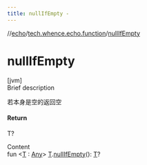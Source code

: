 ```yaml
---
title: nullIfEmpty -
---
```

//[echo](../index.md)/[tech.whence.echo.function](index.md)/[nullIfEmpty](null-if-empty.md)



# nullIfEmpty  
[jvm]  
Brief description  


若本身是空的返回空



#### Return  


T?

  
Content  
fun <[T](null-if-empty.md) : [Any](https://kotlinlang.org/api/latest/jvm/stdlib/kotlin/-any/index.html)> [T](null-if-empty.md).[nullIfEmpty](null-if-empty.md)(): [T](null-if-empty.md)?  



